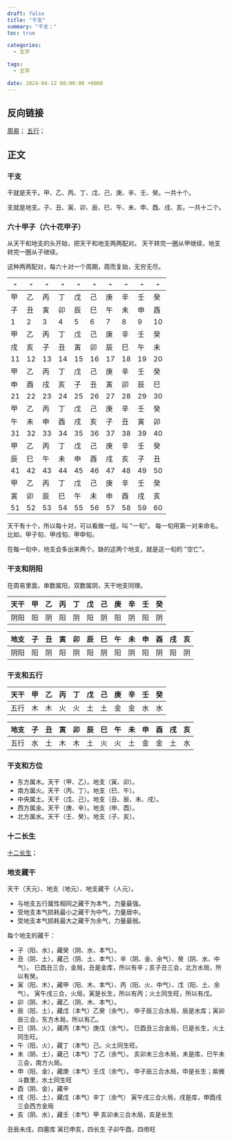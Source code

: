 ```yaml
---
draft: false
title: "干支"
summary: "干支；"
toc: true

categories:
  - 玄学

tags:
  - 玄学

date: 2024-04-12 08:00:00 +0800
---
```


## 反向链接

[周易](/玄学/周易)；
[五行](/玄学/五行)；

## 正文

### 干支

干就是天干。甲、乙、丙、丁、戊、己、庚、辛、壬、癸。一共十个。

支就是地支。子、丑、寅、卯、辰、巳、午、未、申、酉、戌、亥。一共十二个。

### 六十甲子（六十花甲子）

从天干和地支的头开始，把天干和地支两两配对。
天干转完一圈从甲继续，地支转完一圈从子继续。

这种两两配对，每六十对一个周期，周而复始，无穷无尽。

| -  | -  | -  | -  | -  | -  | -  | -  | -  | -  |
|----|----|----|----|----|----|----|----|----|----|
| 甲  | 乙  | 丙  | 丁  | 戊  | 己  | 庚  | 辛  | 壬  | 癸  |
| 子  | 丑  | 寅  | 卯  | 辰  | 巳  | 午  | 未  | 申  | 酉  |
| 1  | 2  | 3  | 4  | 5  | 6  | 7  | 8  | 9  | 10 |
| 甲  | 乙  | 丙  | 丁  | 戊  | 己  | 庚  | 辛  | 壬  | 癸  |
| 戌  | 亥  | 子  | 丑  | 寅  | 卯  | 辰  | 巳  | 午  | 未  |
| 11 | 12 | 13 | 14 | 15 | 16 | 17 | 18 | 19 | 20 |
| 甲  | 乙  | 丙  | 丁  | 戊  | 己  | 庚  | 辛  | 壬  | 癸  |
| 申  | 酉  | 戌  | 亥  | 子  | 丑  | 寅  | 卯  | 辰  | 巳  |
| 21 | 22 | 23 | 24 | 25 | 26 | 27 | 28 | 29 | 30 |
| 甲  | 乙  | 丙  | 丁  | 戊  | 己  | 庚  | 辛  | 壬  | 癸  |
| 午  | 未  | 申  | 酉  | 戌  | 亥  | 子  | 丑  | 寅  | 卯  |
| 31 | 32 | 33 | 34 | 35 | 36 | 37 | 38 | 39 | 40 |
| 甲  | 乙  | 丙  | 丁  | 戊  | 己  | 庚  | 辛  | 壬  | 癸  |
| 辰  | 巳  | 午  | 未  | 申  | 酉  | 戌  | 亥  | 子  | 丑  |
| 41 | 42 | 43 | 44 | 45 | 46 | 47 | 48 | 49 | 50 |
| 甲  | 乙  | 丙  | 丁  | 戊  | 己  | 庚  | 辛  | 壬  | 癸  |
| 寅  | 卯  | 辰  | 巳  | 午  | 未  | 申  | 酉  | 戌  | 亥  |
| 51 | 52 | 53 | 54 | 55 | 56 | 57 | 58 | 59 | 60 |

天干有十个，所以每十对，可以看做一组，叫 "一旬"。
每一旬用第一对来命名。比如，甲子旬、甲戌旬、甲申旬。

在每一旬中，地支会多出来两个。缺的这两个地支，就是这一旬的 "空亡"。

### 干支和阴阳

在周易里面，单数属阳，双数属阴，天干地支同理。

| 天干 | 甲 | 乙 | 丙 | 丁 | 戊 | 己 | 庚 | 辛 | 壬 | 癸 |
|----|---|---|---|---|---|---|---|---|---|---|
| 阴阳 | 阳 | 阴 | 阳 | 阴 | 阳 | 阴 | 阳 | 阴 | 阳 | 阴 |

| 地支 | 子 | 丑 | 寅 | 卯 | 辰 | 巳 | 午 | 未 | 申 | 酉 | 戌 | 亥 |
|----|---|---|---|---|---|---|---|---|---|---|---|---|
| 阴阳 | 阳 | 阴 | 阳 | 阴 | 阳 | 阴 | 阳 | 阴 | 阳 | 阴 | 阳 | 阴 |

### 干支和五行

| 天干 | 甲 | 乙 | 丙 | 丁 | 戊 | 己 | 庚 | 辛 | 壬 | 癸 |
|----|---|---|---|---|---|---|---|---|---|---|
| 五行 | 木 | 木 | 火 | 火 | 土 | 土 | 金 | 金 | 水 | 水 |

| 地支 | 子 | 丑 | 寅 | 卯 | 辰 | 巳 | 午 | 未 | 申 | 酉 | 戌 | 亥 |
|----|---|---|---|---|---|---|---|---|---|---|---|---|
| 五行 | 水 | 土 | 木 | 木 | 土 | 火 | 火 | 土 | 金 | 金 | 土 | 水 | 

### 干支和方位

- 东方属木。天干（甲、乙）。地支（寅、卯）。
- 南方属火。天干（丙、丁）。地支（巳、午）。
- 中央属土。天干（戊、己）。地支（丑、辰、未、戌）。
- 西方属金。天干（庚、辛）。地支（申、酉）。
- 北方属水。天干（壬、癸）。地支（子、亥）。

### 十二长生

[十二长生](/玄学/十二长生)；

### 地支藏干

天干（天元）、地支（地元）、地支藏干（人元）。

- 与地支五行属性相同之藏干为本气，力量最强。
- 受地支本气损耗最小之藏干为中气，力量居中。
- 受地支本气损耗最大之藏干为余气，力量最弱。

每个地支的藏干：

- 子（阳、水），藏癸（阴、水、本气）。
- 丑（阴、土），藏己（阴、土、本气）、辛（阴、金、余气）、癸（阴、水、中气）。
  巳酉丑三合，金局，丑是金库，所以有辛；亥子丑三会，北方水局，所以有癸。
- 寅（阳、木），藏甲（阳、木、本气）、丙（阳、火、中气）、戊（阳、土、余气）。
  寅午戌三合，火局，寅是长生，所以有丙；火土同生旺，所以有戊。
- 卯（阴、木），藏乙（阴、木、本气）。
- 辰（阳、土），藏戊（本气）乙癸（余气）。
  申子辰三合水局，辰是水库；寅卯辰三会，东方木局，所以有乙。
- 巳（阴、火），藏丙（本气）庚戊（余气）。
  巳酉丑三合金局，巳是长生，火土同生旺。
- 午（阳、火），藏丁（本气）己。火土同生旺。
- 未（阴、土），藏己（本气）丁乙（余气）。
  亥卯未三合木局，未是库，巳午未三会，南方火局。
- 申（阳、金），藏庚（本气）壬戊（余气）。
  申子辰三合水局，申是长生；紫微斗数里，水土同生旺
- 酉（阴、金），藏辛
- 戌（阳、土），藏戊（本气）辛丁（余气）
  寅午戌三合火局，戌是库，申酉戌三会西方金局
- 亥（阴、水），藏壬（本气）甲
  亥卯未三合木局，亥是长生

丑辰未戌，四墓库
寅巳申亥，四长生
子卯午酉，四帝旺
